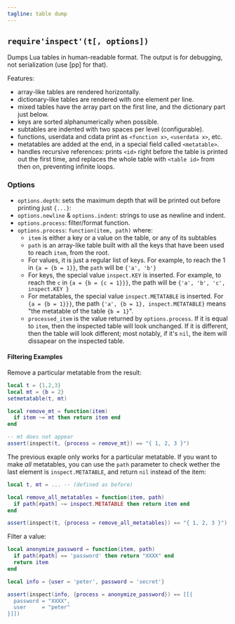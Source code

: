 ```yaml
---
tagline: table dump
---
```


## `require'inspect'(t[, options])`

Dumps Lua tables in human-readable format. The output is for debugging, not serialization (use [pp] for that).

Features:

  * array-like tables are rendered horizontally.
  * dictionary-like tables are rendered with one element per line.
  * mixed tables have the array part on the first line, and the dictionary part just below.
  * keys are sorted alphanumerically when possible.
  * subtables are indented with two spaces per level (configurable).
  * functions, userdata and cdata print as `<function x>`, `<userdata x>`, etc.
  * metatables are added at the end, in a special field called `<metatable>`.
  * handles recursive references: prints `<id>` right before the table is printed out the 
  first time, and replaces the whole table with `<table id>` from then on, preventing infinite loops.

### Options

  * `options.depth`: sets the maximum depth that will be printed out before printing just `{...}`:
  * `options.newline` & `options.indent`: strings to use as newline and indent.
  * `options.process`: filter/format function.
  * `options.process`: `function(item, path)` where:
    * `item` is either a key or a value on the table, or any of its subtables
    * `path` is an array-like table built with all the keys that have been used to reach `item`, from the root.
    * For values, it is just a regular list of keys. For example, to reach the 1 in `{a = {b = 1}}`, the `path`
    will be `{'a', 'b'}`
    * For keys, the special value `inspect.KEY` is inserted. For example, to reach the `c` in `{a = {b = {c = 1}}}`,
    the path will be `{'a', 'b', 'c', inspect.KEY }`
    * For metatables, the special value `inspect.METATABLE` is inserted. For `{a = {b = 1}}}`, the path
    `{'a', {b = 1}, inspect.METATABLE}` means "the metatable of the table `{b = 1}`".
    * `processed_item` is the value returned by `options.process`. If it is equal to `item`, then the inspected
    table will look unchanged. If it is different, then the table will look different; most notably, if it's `nil`,
    the item will dissapear on the inspected table.

#### Filtering Examples

Remove a particular metatable from the result:

``` lua
local t = {1,2,3}
local mt = {b = 2}
setmetatable(t, mt)

local remove_mt = function(item)
  if item ~= mt then return item end
end

-- mt does not appear
assert(inspect(t, {process = remove_mt}) == "{ 1, 2, 3 }")
```

The previous exaple only works for a particular metatable. If you want to make *all* metatables, you can use the `path` parameter to check
wether the last element is `inspect.METATABLE`, and return `nil` instead of the item:

``` lua
local t, mt = ... -- (defined as before)

local remove_all_metatables = function(item, path)
  if path[#path] ~= inspect.METATABLE then return item end
end

assert(inspect(t, {process = remove_all_metatables}) == "{ 1, 2, 3 }")
```

Filter a value:

```lua
local anonymize_password = function(item, path)
  if path[#path] == 'password' then return "XXXX" end
  return item
end

local info = {user = 'peter', password = 'secret'}

assert(inspect(info, {process = anonymize_password}) == [[{
  password = "XXXX",
  user     = "peter"
}]])
```
